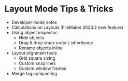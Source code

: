 # Layout Mode Tips & Tricks

- Developer mode notes
- Calculations on Layouts (FileMaker 2023.2 new feature)
- Using object inspector:
  - Hide objects
  - Drag & drop stack order / inheritance
  - Rename objects inline
- Layout alignment tools
  - Grid square sizing
  - Custom snap lines
  - Custom window frames
- Merge tag compacting